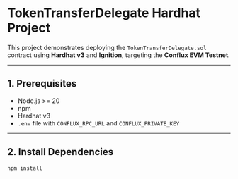 # TokenTransferDelegate Hardhat Project

This project demonstrates deploying the `TokenTransferDelegate.sol` contract using **Hardhat v3** and **Ignition**, targeting the **Conflux EVM Testnet**.

---

## 1. Prerequisites

- Node.js >= 20  
- npm  
- Hardhat v3  
- `.env` file with `CONFLUX_RPC_URL` and `CONFLUX_PRIVATE_KEY`

---

## 2. Install Dependencies

```bash
npm install
